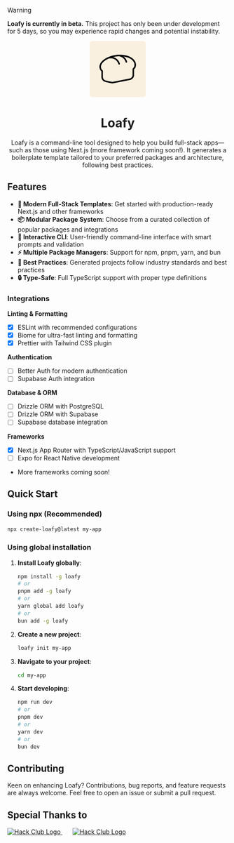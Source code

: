 > [!WARNING]
**Loafy is currently in beta.** This project has only been under development for 5 days, so you may experience rapid changes and potential instability.

<div align="middle">
  <picture>
    <img src="https://raw.githubusercontent.com/hexaaagon/loafy/refs/heads/main/.github/assets/loafy.png" alt="Loafy Logo" height="128" width="128" />
  </picture>
</div>

<h1 align="center">Loafy</h1>

<p align="center">Loafy is a command-line tool designed to help you build full-stack apps—such as those using Next.js (more framework coming soon!). It generates a boilerplate template tailored to your preferred packages and architecture, following best practices.</p>

## Features

- **🚀 Modern Full-Stack Templates**: Get started with production-ready Next.js and other frameworks
- **📦 Modular Package System**: Choose from a curated collection of popular packages and integrations
- **🎯 Interactive CLI**: User-friendly command-line interface with smart prompts and validation
- **⚡ Multiple Package Managers**: Support for npm, pnpm, yarn, and bun
- **🎨 Best Practices**: Generated projects follow industry standards and best practices
- **🔒 Type-Safe**: Full TypeScript support with proper type definitions

### Integrations

**Linting & Formatting**
- [x] ESLint with recommended configurations
- [x] Biome for ultra-fast linting and formatting
- [x] Prettier with Tailwind CSS plugin

**Authentication**
- [ ] Better Auth for modern authentication
- [ ] Supabase Auth integration

**Database & ORM**
- [ ] Drizzle ORM with PostgreSQL
- [ ] Drizzle ORM with Supabase
- [ ] Supabase database integration

**Frameworks**
- [x] Next.js App Router with TypeScript/JavaScript support
- [ ] Expo for React Native development
- More frameworks coming soon!

## Quick Start

### Using npx (Recommended)

```bash
npx create-loafy@latest my-app
```

### Using global installation

1. **Install Loafy globally**:
   ```bash
   npm install -g loafy
   # or
   pnpm add -g loafy
   # or  
   yarn global add loafy
   # or
   bun add -g loafy
   ```

2. **Create a new project**:
   ```bash
   loafy init my-app
   ```

3. **Navigate to your project**:
   ```bash
   cd my-app
   ```

4. **Start developing**:
   ```bash
   npm run dev
   # or
   pnpm dev
   # or
   yarn dev
   # or
   bun dev
   ```

## Contributing

Keen on enhancing Loafy? Contributions, bug reports, and feature requests are always welcome. Feel free to open an issue or submit a pull request.

## Special Thanks to

<div>
  <a href="https://siege.hackclub.com/?ref=432">
    <img src="https://siege.hackclub.com/assets/logo-55998110.webp" alt="Hack Club Logo" height="48"></img>
  </a>
  &nbsp;&nbsp;&nbsp;&nbsp;&nbsp;
  <a href="https://hackclub.com">
    <img src="https://assets.hackclub.com/flag-standalone.svg" alt="Hack Club Logo" height="48"></img>
  </a>
</div>
